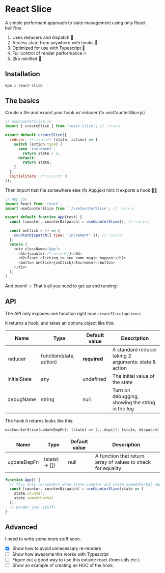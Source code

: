 # React Slice

A simple performant approach to state management using only React built'ins.

1. Uses reducers and dispatch 🤖
2. Access state from anywhere with hooks 🚀
3. Optimized for use with Typescript 💙
4. Full control of render performance 🔥
5. 2kb minified 💪

## Installation

```js
npm i react-slice
```

## The basics

Create a file and export your hook w/ reducer (fx useCounterSlice.js)

```js
// useCounterSlice.js
import { createSlice } from 'react-slice'; // 👈👈👈

export default createSlice({
  reducer: /*👈👈👈*/ (state, action) => {
    switch (action.type) {
      case 'increment':
        return state + 1;
      default:
        return state;
    }
  },
  initialState: /*👈👈👈*/ 0
});
```

Then import that file somewhere else (fx App.jsx)
hint: it exports a hook 🏴‍☠️

```js
// App.jsx
import React from 'react';
import useCounterSlice from './useCounterSlice'; // 👈👈👈

export default function App(test) {
  const [counter, counterDispatch] = useCounterSlice(); // 👈👈👈

  const onClick = () => {
    counterDispatch({ type: 'increment' }); // 👈👈👈
  };
  return (
    <div className="App">
      <h1>{counter /*👈👈👈*/}</h1>
      <h2>Start clicking to see some magic happen!</h2>
      <button onClick={onClick}>Increment</button>
    </div>
  );
}
```

And boom! 💥 That's all you need to get up and running!

## API

The API only exposes one function right now `createSlice(options)`

It returns a hook, and takes an options object like this:

| Name         | Type                    | Default value | Description                                           |
| ------------ | ----------------------- | ------------- | ----------------------------------------------------- |
| reducer      | function(state, action) | **required**  | A standard reducer taking 2 arguments: state & action |
| initialState | any                     | undefined     | The initial value of the state                        |
| debugName    | string                  | null          | Turn on debugging, showing the string in the log      |

The hook it returns looks like this:

`useCounterSlice(updateDepFn?: (state) => [...deps]): [state, dispatch]`

| Name        | Type           | Default value | Description                                                  |
| ----------- | -------------- | ------------- | ------------------------------------------------------------ |
| updateDepFn | (state) => []) | null          | A function that return array of values to check for equality |

```js
function App() {
  // This only re-renders when state.counter and state.someOtherVal updates! 🔥
  const [counter, counterDispatch] = useCounterSlice(state => [
    state.counter,
    state.someOtherVal
  ]);
  // Render your stuff!
}
```

## Advanced

I need to write some more stuff soon.

- [x] Show how to avoid unnecessary re-renders
- [ ] Show how awesome this works with Typescript
- [ ] Figure out a good way to use this outside react (from utils etc.)
- [ ] Show an example of creating an HOC of the hook.
